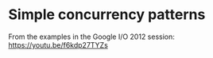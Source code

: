 # Simple concurrency patterns

From the examples in the Google I/O 2012 session: https://youtu.be/f6kdp27TYZs